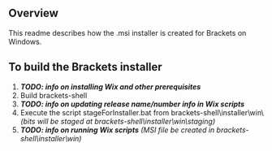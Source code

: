 ## Overview
This readme describes how the .msi installer is created for Brackets on Windows.


## To build the Brackets installer
1. _**TODO: info on installing Wix and other prerequisites**_
2. Build brackets-shell
3. _**TODO: info on updating release name/number info in Wix scripts**_
4. Execute the script stageForInstaller.bat from brackets-shell\installer\win\ _(bits will be staged at brackets-shell\installer\win\staging\)_
5. _**TODO: info on running Wix scripts**_ _(MSI file be created in brackets-shell\installer\win\)_
